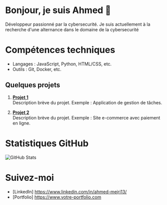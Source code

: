 # Bonjour, je suis Ahmed 👋



Développeur passionné par la cybersecurité. Je suis actuellement à la recherche d'une alternance dans le domaine de la cybersecurité

# Compétences techniques
- Langages : JavaScript, Python, HTML/CSS, etc.
- Outils : Git, Docker, etc.

## Quelques projets

1. **[Projet 1](https://github.com/mon-utilisateur/projet1)**  
   Description brève du projet. Exemple : Application de gestion de tâches.
   
2. **[Projet 2](https://github.com/mon-utilisateur/projet2)**  
   Description brève du projet. Exemple : Site e-commerce avec paiement en ligne.

# Statistiques GitHub

![GitHub Stats](https://github-readme-stats.vercel.app/api?username=VotreNomUtilisateurGithub&show_icons=true)

# Suivez-moi
- [LinkedIn] https://www.linkedin.com/in/ahmed-mejri13/
- [Portfolio] https://www.votre-portfolio.com

